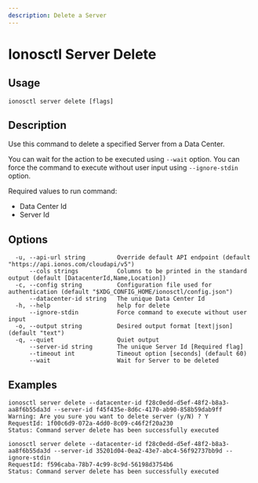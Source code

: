 ```yaml
---
description: Delete a Server
---
```


# Ionosctl Server Delete

## Usage

```text
ionosctl server delete [flags]
```

## Description

Use this command to delete a specified Server from a Data Center.

You can wait for the action to be executed using `--wait` option. You can force the command to execute without user input using `--ignore-stdin` option.

Required values to run command:

* Data Center Id
* Server Id

## Options

```text
  -u, --api-url string         Override default API endpoint (default "https://api.ionos.com/cloudapi/v5")
      --cols strings           Columns to be printed in the standard output (default [DatacenterId,Name,Location])
  -c, --config string          Configuration file used for authentication (default "$XDG_CONFIG_HOME/ionosctl/config.json")
      --datacenter-id string   The unique Data Center Id
  -h, --help                   help for delete
      --ignore-stdin           Force command to execute without user input
  -o, --output string          Desired output format [text|json] (default "text")
  -q, --quiet                  Quiet output
      --server-id string       The unique Server Id [Required flag]
      --timeout int            Timeout option [seconds] (default 60)
      --wait                   Wait for Server to be deleted
```

## Examples

```text
ionosctl server delete --datacenter-id f28c0edd-d5ef-48f2-b8a3-aa8f6b55da3d --server-id f45f435e-8d6c-4170-ab90-858b59dab9ff 
Warning: Are you sure you want to delete server (y/N) ? Y
RequestId: 1f00c6d9-072a-4dd0-8c09-c46f2f20a230
Status: Command server delete has been successfully executed

ionosctl server delete --datacenter-id f28c0edd-d5ef-48f2-b8a3-aa8f6b55da3d --server-id 35201d04-0ea2-43e7-abc4-56f92737bb9d --ignore-stdin 
RequestId: f596caba-78b7-4c99-8c9d-56198d3754b6
Status: Command server delete has been successfully executed
```

